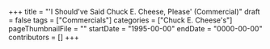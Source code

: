 +++
title = "'I Should've Said Chuck E. Cheese, Please' (Commercial)"
draft = false
tags = ["Commercials"]
categories = ["Chuck E. Cheese's"]
pageThumbnailFile = ""
startDate = "1995-00-00"
endDate = "0000-00-00"
contributors = []
+++
